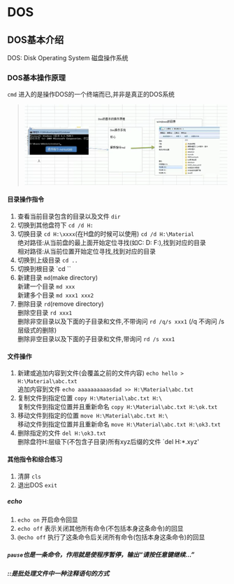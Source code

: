 # DOS

## DOS基本介绍

DOS: Disk Operating System 磁盘操作系统

### DOS基本操作原理

`cmd` 进入的是操作DOS的一个终端而已,并非是真正的DOS系统  
> ![程序结构.png](./picture/DOS的基本操作原理.png)  

#### 目录操作指令

1. 查看当前目录包含的目录以及文件  `dir`
2. 切换到其他盘符下 `cd /d H:`
3. 切换目录 `cd H:\xxxx`(在H盘的时候可以使用)  `cd /d H:\Material`  
   绝对路径:从当前盘的最上面开始定位寻找(如C: D: F:),找到对应的目录  
   相对路径:从当前位置开始定位寻找,找到对应的目录  
4. 切换到上级目录 `cd ..`
5. 切换到根目录 `cd \``
6. 新建目录 `md`(make directory)  
   新建一个目录 `md xxx`  
   新建多个目录 `md xxx1 xxx2`  
7. 删除目录 `rd`(remove directory)  
   删除空目录 `rd xxx1`  
   删除非空目录以及下面的子目录和文件,不带询问 `rd /q/s xxx1` (/q 不询问 /s 层级式的删除)  
   删除非空目录以及下面的子目录和文件,带询问 `rd /s xxx1`

#### 文件操作

1. 新建或追加内容到文件(会覆盖之前的文件内容) `echo hello > H:\Material\abc.txt`  
   追加内容到文件 `echo aaaaaaaaaasdad >> H:\Material\abc.txt`  
2. 复制文件到指定位置 `copy H:\Material\abc.txt H:\`  
   复制文件到指定位置并且重新命名 `copy H:\Material\abc.txt H:\ok.txt`  
3. 移动文件到指定的位置 `move H:\Material\abc.txt H:\`  
   移动文件到指定位置并且重新命名 `move H:\Material\abc.txt H:\ok3.txt`  
4. 删除指定的文件 `del H:\ok3.txt`  
   删除盘符H:层级下(不包含子目录)所有xyz后缀的文件 `del H:\*.xyz'  

#### 其他指令和综合练习

1. 清屏 `cls`  
2. 退出DOS `exit`  

##### echo

1. `echo on` 开启命令回显
2. `echo off` 表示关闭其他所有命令(不包括本身这条命令)的回显
3. `@echo off` 执行了这条命令后关闭所有命令(包括本身这条命令)的回显

##### `pause`也是一条命令，作用就是使程序暂停，输出“请按任意键继续…”

##### ::是批处理文件中一种注释语句的方式
